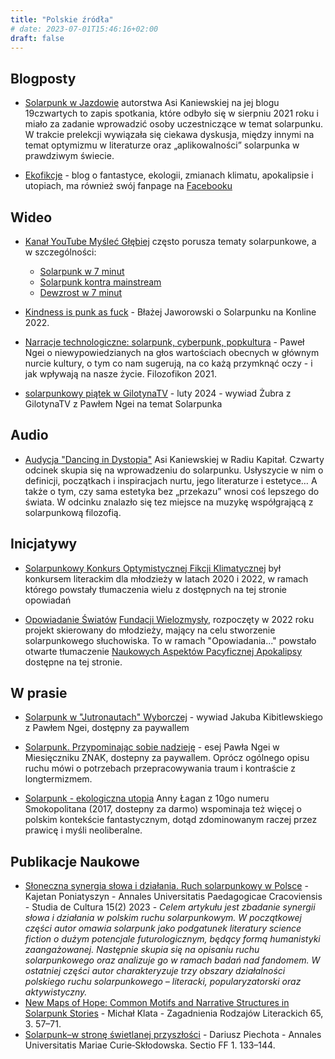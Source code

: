 ```yaml
---
title: "Polskie źródła"
# date: 2023-07-01T15:46:16+02:00
draft: false
---
```


## Blogposty

- [Solarpunk w Jazdowie](https://19czwartych.art.blog/2021/09/07/solarpunk-spotkanie-jazdow2021/) autorstwa Asi Kaniewskiej na jej blogu 19czwartych to zapis spotkania, które odbyło się w sierpniu 2021 roku i miało za zadanie wprowadzić osoby uczestniczące w temat solarpunku. W trakcie prelekcji wywiązała się ciekawa dyskusja, między innymi na temat optymizmu w literaturze oraz „aplikowalności” solarpunka w prawdziwym świecie.


- [Ekofikcje](https://wordsmith.social/ekofikcje/) - blog o fantastyce, ekologii, zmianach klimatu, apokalipsie i utopiach, ma również swój fanpage na [Facebooku](https://www.facebook.com/ekofikcje)

## Wideo

- [Kanał YouTube Myśleć Głębiej](https://www.youtube.com/c/My%C5%9Ble%C4%87G%C5%82%C4%99biej) często porusza tematy solarpunkowe, a w szczególności:
  - [Solarpunk w 7 minut](https://www.youtube.com/watch?v=HUcrDWY-N4k)
  - [Solarpunk kontra mainstream](https://www.youtube.com/watch?v=kCBkB8Fes5c)
  - [Dewzrost w 7 minut](https://www.youtube.com/watch?v=3EnHP1enFhM)

- [Kindness is punk as fuck](https://www.youtube.com/watch?v=e8B_tbVW0hE) - Błażej Jaworowski o Solarpunku na Konline 2022.

- [Narracje technologiczne: solarpunk, cyberpunk, popkultura](https://www.youtube.com/watch?v=gsShFsagy0U) - Paweł Ngei o niewypowiedzianych na głos wartościach obecnych w głównym nurcie kultury, o tym co nam sugerują, na co każą przymknąć oczy - i jak wpływają na nasze życie. Filozofikon 2021.

- [solarpunkowy piątek w GilotynaTV](https://www.youtube.com/watch?v=hrH6hh51f4k&t=4161s) - luty 2024 - wywiad Żubra z GilotynaTV z Pawłem Ngei na temat Solarpunka

## Audio

- [Audycja "Dancing in Dystopia"](https://radiokapital.pl/shows/dancing-in-dystopia/04-solarpunk-wstep/) Asi Kaniewskiej w Radiu Kapitał. Czwarty odcinek skupia się na wprowadzeniu do solarpunku. Usłyszycie w nim o definicji, początkach i inspiracjach nurtu, jego literaturze i estetyce… A także o tym, czy sama estetyka bez „przekazu” wnosi coś lepszego do świata. W odcinku znalazło się tez miejsce na muzykę współgrającą z solarpunkową filozofią.


## Inicjatywy

- [Solarpunkowy Konkurs Optymistycznej Fikcji Klimatycznej](https://solarpunk.edu.pl/) był konkursem literackim dla młodzieży w latach 2020 i 2022, w ramach którego powstały tłumaczenia wielu z dostępnych na tej stronie opowiadań

- [Opowiadanie Światów](https://www.wielozmysly.org/pl/projekt/opowiadanie-swiatow) [Fundacji Wielozmysły](https://www.wielozmysly.org/pl), rozpoczęty w 2022 roku projekt skierowany do młodzieży, mający na celu stworzenie solarpunkowego słuchowiska. To w ramach "Opowiadania..." powstało otwarte tłumaczenie [Naukowych Aspektów Pacyficznej Apokalipsy](/opowiadania/naukowe-aspekty-pacyficznej-apokalipsy) dostępne na tej stronie.

## W prasie

- [Solarpunk w "Jutronautach" Wyborczej](https://wyborcza.pl/magazyn/7,124059,29139718,haker-i-aktywista-klimatyczny-mam-dosc-iron-mana-batmana.html) - wywiad Jakuba Kibitlewskiego z Pawłem Ngei, dostępny za paywallem

- [Solarpunk. Przypominając sobie nadzieję](https://www.miesiecznik.znak.com.pl/solarpunk-przypominajac-sobie-nadzieje/) - esej Pawła Ngei w Miesięczniku ZNAK, dostepny za paywallem. Oprócz ogólnego opisu ruchu mówi o potrzebach przepracowywania traum i kontraście z longtermizmem.

- [Solarpunk - ekologiczna utopia](https://smokopolitan.pl/archiwum/) Anny Łagan z 10go numeru Smokopolitana (2017, dostepny za darmo) wspominaja też więcej o polskim kontekście fantastycznym, dotąd zdominowanym raczej przez prawicę i myśli neoliberalne.

## Publikacje Naukowe

- [Słoneczna synergia słowa i działania. Ruch solarpunkowy w Polsce](https://studiadecultura.up.krakow.pl/article/view/10866) - Kajetan Poniatyszyn - Annales Universitatis Paedagogicae Cracoviensis - Studia de Cultura 15(2) 2023 - _Celem artykułu jest zbadanie synergii słowa i działania w polskim ruchu solarpunkowym. W początkowej części autor omawia solarpunk jako podgatunek literatury science fiction o dużym potencjale futurologicznym, będący formą humanistyki zaangażowanej. Następnie skupia się na opisaniu ruchu solarpunkowego oraz analizuje go w ramach badań nad fandomem. W ostatniej części autor charakteryzuje trzy obszary działalności polskiego ruchu solarpunkowego – literacki, popularyzatorski oraz aktywistyczny._
- [New Maps of Hope: Common Motifs and Narrative Structures in Solarpunk Stories](https://www.ojsltn.uni.lodz.pl/index.php/Zagadnienia-Rodzajow-Literackich/article/view/1931) - Michał Klata - Zagadnienia Rodzajów Literackich 65, 3. 57–71.
- [Solarpunk–w stronę świetlanej przyszłości](https://www.ceeol.com/search/article-detail?id=1174458) - Dariusz Piechota - Annales Universitatis Mariae Curie‑Skłodowska. Sectio FF 1. 133–144.
